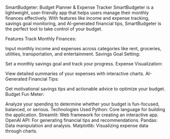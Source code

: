 SmartBudgeter: Budget Planner & Expense Tracker
SmartBudgeter is a lightweight, user-friendly app that helps users manage their monthly finances effectively. With features like income and expense tracking, savings goal monitoring, and AI-generated financial tips, SmartBudgeter is the perfect tool to take control of your budget.

Features
Track Monthly Finances:

Input monthly income and expenses across categories like rent, groceries, utilities, transportation, and entertainment.
Savings Goal Setting:

Set a monthly savings goal and track your progress.
Expense Visualization:

View detailed summaries of your expenses with interactive charts.
AI-Generated Financial Tips:

Get motivational savings tips and actionable advice to optimize your budget.
Budget Fun Meter:

Analyze your spending to determine whether your budget is fun-focused, balanced, or serious.
Technologies Used
Python: Core language for building the application.
Streamlit: Web framework for creating an interactive app.
OpenAI API: For generating financial tips and recommendations.
Pandas: Data manipulation and analysis.
Matplotlib: Visualizing expense data through charts.
